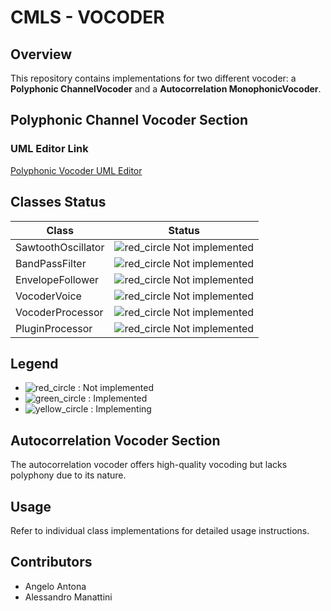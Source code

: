 # CMLS - VOCODER

## Overview
This repository contains implementations for two different vocoder: a **Polyphonic ChannelVocoder** and a **Autocorrelation MonophonicVocoder**.

## Polyphonic Channel Vocoder Section
### UML Editor Link
[Polyphonic Vocoder UML Editor](https://lucid.app/lucidchart/ab4a26a6-fc86-46e5-888e-316cc1204135/edit?viewport_loc=-1135%2C-415%2C3913%2C1628%2C0_0&invitationId=inv_0c0c533d-3a09-4dd8-8d4a-a29dd9f9e304)

## Classes Status

| Class               | Status         |
|---------------------|----------------|
| SawtoothOscillator  | ![red_circle](https://via.placeholder.com/15/F44336/000000?text=+) Not implemented |
| BandPassFilter      | ![red_circle](https://via.placeholder.com/15/F44336/000000?text=+) Not implemented |
| EnvelopeFollower    | ![red_circle](https://via.placeholder.com/15/F44336/000000?text=+) Not implemented |
| VocoderVoice        | ![red_circle](https://via.placeholder.com/15/F44336/000000?text=+) Not implemented |
| VocoderProcessor    | ![red_circle](https://via.placeholder.com/15/F44336/000000?text=+) Not implemented |
| PluginProcessor     | ![red_circle](https://via.placeholder.com/15/F44336/000000?text=+) Not implemented |

## Legend
- ![red_circle](https://via.placeholder.com/15/F44336/000000?text=+) : Not implemented
- ![green_circle](https://via.placeholder.com/15/4CAF50/000000?text=+) : Implemented
- ![yellow_circle](https://via.placeholder.com/15/FFEB3B/000000?text=+) : Implementing


## Autocorrelation Vocoder Section
The autocorrelation vocoder offers high-quality vocoding but lacks polyphony due to its nature.

## Usage
Refer to individual class implementations for detailed usage instructions.

## Contributors
- Angelo Antona
- Alessandro Manattini
